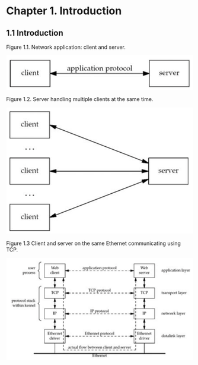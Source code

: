 # Chapter 1. Introduction

## 1.1 Introduction

Figure 1.1. Network application: client and server.

![Network application: client and server](images/1_1.png)

Figure 1.2. Server handling multiple clients at the same time.

![Server handling multiple clients at the same time](images/1_2.png)

Figure 1.3 Client and server on the same Ethernet communicating using TCP.

![Client and server on the same Ethernet communicating using TCP](images/1_3.png)
